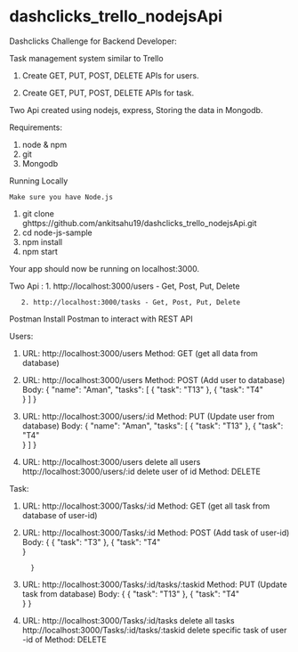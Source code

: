 # dashclicks_trello_nodejsApi

Dashclicks Challenge for Backend Developer:


Task management system similar to Trello

1. Create GET, PUT, POST, DELETE APIs for users.

2. Create GET, PUT, POST, DELETE APIs for task.



Two Api created using nodejs, express,  Storing the data in Mongodb.

Requirements:
1. node & npm
2. git
3. Mongodb


Running Locally

    Make sure you have Node.js 

  1. git clone ghttps://github.com/ankitsahu19/dashclicks_trello_nodejsApi.git
  2. cd node-js-sample
  3. npm install
  4. npm start


Your app should now be running on localhost:3000.

Two Api :
       1. http://localhost:3000/users - Get, Post, Put, Delete
       
       2. http://localhost:3000/tasks - Get, Post, Put, Delete
       
       
 
Postman
    Install Postman to interact with REST API
    
   Users: 
   1. URL: http://localhost:3000/users
      Method: GET (get all data from database)
      
      
   
   2. URL: http://localhost:3000/users
      Method: POST (Add user to database)
        Body: {
            "name": "Aman",
            "tasks": [
                {
                    "task": "T13"
                },
                {
                    "task": "T4"  
                }
            ]
            }
            
   3. URL: http://localhost:3000/users/:id
      Method: PUT (Update user from database)
        Body: {
            "name": "Aman",
            "tasks": [
                {
                    "task": "T13"
                },
                {
                    "task": "T4"  
                }
            ]
        }
      
   4.  URL: http://localhost:3000/users delete all users
        http://localhost:3000/users/:id delete user of id
        Method: DELETE
        
   Task: 
   1. URL: http://localhost:3000/Tasks/:id
      Method: GET (get all task from database of user-id)
      
      
   
   2. URL: http://localhost:3000/Tasks/:id
      Method: POST (Add task of user-id)
        Body: {
                {
                    "task": "T3"
                },
                {
                    "task": "T4"  
                }
            
            }
            
   3. URL: http://localhost:3000/Tasks/:id/tasks/:taskid
      Method: PUT (Update task from database)
        Body: {
            {
               "task": "T13"
             },
             {
                "task": "T4"  
             }
            }        
      
   4.  URL:  http://localhost:3000/Tasks/:id/tasks delete all tasks
        http://localhost:3000/Tasks/:id/tasks/:taskid delete specific task of user -id of 
        Method: DELETE
            
        
        
       
        
  
   

